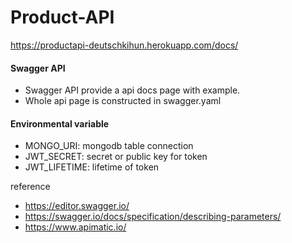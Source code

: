 # Product-API

https://productapi-deutschkihun.herokuapp.com/docs/

#### Swagger API 

   * Swagger API provide a api docs page with example. 
   * Whole api page is constructed in swagger.yaml 

#### Environmental variable 

   * MONGO_URI: mongodb table connection
   * JWT_SECRET: secret or public key for token
   * JWT_LIFETIME: lifetime of token 


reference
* https://editor.swagger.io/
* https://swagger.io/docs/specification/describing-parameters/
* https://www.apimatic.io/
